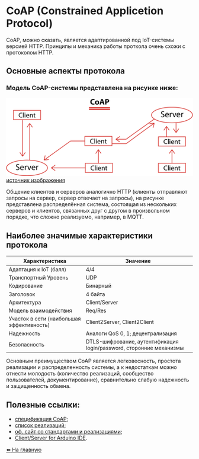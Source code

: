 # CoAP (Constrained Applicetion Protocol)

CoAP, можно сказать, является адаптированной под IoT-системы версией HTTP. Принципы и механика работы проткола очень схожи с протоколом HTTP.

## Основные аспекты протокола

### Модель CoAP-системы представлена на рисунке ниже:

![CoAP System Structure](../media/coap/sys-structure.png)
[источник изображения](https://www.pickdata.net/news/mqtt-vs-coap-best-iot-protocol)

Общение клиентов и серверов аналогично HTTP (клиенты отправляют запросы на сервер, сервер отвечает на запросы), на рисунке представлена распределённая система, состоящая из нескольких серверов и клиентов, связанных друг с другом в произвольном порядке, что сложно реализуемо, например, в MQTT.

## Наиболее значимые характеристики протокола

|   Характеристика  |   Значение    |
|----               |----
|   Адаптация к IoT (балл)    |   4/4 |
|   Транспортный Уровень    |   UDP |
|   Кодирование    |    Бинарный    |
|   Заголовок    |    4 байта    |
|   Архитектура    |    Client/Server    |
|   Модель взаимодействия    |    Req/Res    |
|   Участок в сети (наибольшая эффективность)    |    Client2Server, Client2Client    |
|   Надежность    |    Аналоги QoS 0, 1; децентрализация    |
|   Безопасность    |    DTLS-шифрование, аутентификация login/password, сторонние механизмы    |

Основным преимуществом CoAP является легковесность, простота реализации и распределенность системы, а к недостаткам можно отнести молодость (количество реализаций, сообщество пользователей, документирование), сравнительно слабую надежность и защищенность обмена.

## Полезные ссылки:
* [спецификация CoAP](https://datatracker.ietf.org/doc/html/rfc7252);
* [список реализаций](https://en.wikipedia.org/wiki/Constrained_Application_Protocol#Implementations);
* [оф. сайт со стандартами и реализациями](https://coap.technology);
* [Client/Server for Arduino IDE](https://github.com/automote/ESP-CoAP).

[:arrow_left: На главную](/README.md)


